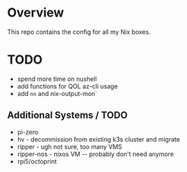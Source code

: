 # Overview
This repo contains the config for all my Nix boxes.


# TODO
- spend more time on nushell
- add functions for QOL az-cli usage
- add `nn` and nix-output-mon`

## Additional Systems / TODO
- pi-zero
- hv - decommission from existing k3s cluster and migrate
- ripper - ugh not sure, too many VMS
- ripper-nos - nixos VM -- probably don't need anymore
- rpi5/octoprint




